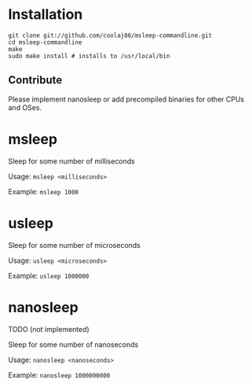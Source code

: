 Installation
====

    git clone git://github.com/coolaj86/msleep-commandline.git
    cd msleep-commandline
    make
    sudo make install # installs to /usr/local/bin

Contribute
----

Please implement nanosleep or add precompiled binaries for other CPUs and OSes.



msleep
====

Sleep for some number of milliseconds

Usage: `msleep <milliseconds>`

Example: `msleep 1000`



usleep
====

Sleep for some number of microseconds

Usage: `usleep <microseconds>`

Example: `usleep 1000000`



nanosleep
====

TODO (not implemented)

Sleep for some number of nanoseconds

Usage: `nanosleep <nanoseconds>`

Example: `nanosleep 1000000000`
